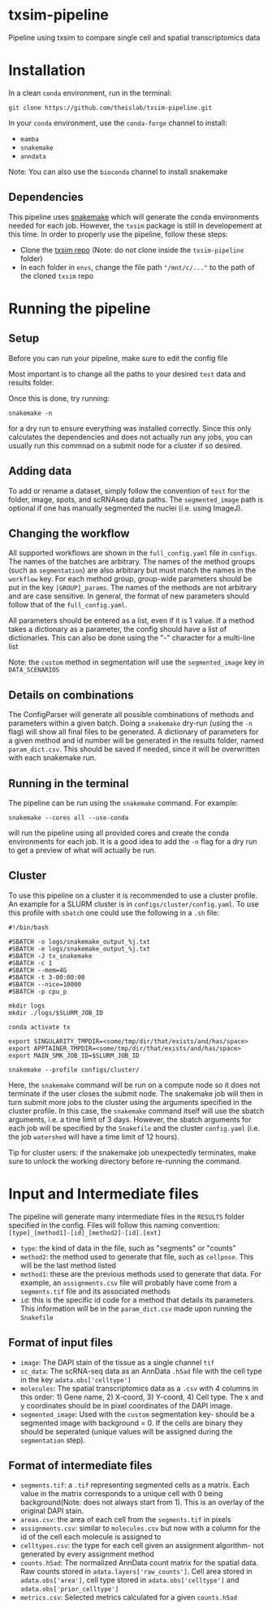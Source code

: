 # txsim-pipeline
Pipeline using txsim to compare single cell and spatial transcriptomics data


# Installation
In a clean `conda` environment, run in the terminal:

```git clone https://github.com/theislab/txsim-pipeline.git```

In your `conda` environment, use the `conda-forge` channel to install:

- `mamba`
- `snakemake`
- `anndata`

Note: You can also use the `bioconda` channel to install snakemake

## Dependencies

This pipeline uses [snakemake](https://snakemake.readthedocs.io/en/stable/index.html) which will generate the conda environments needed for each job. However, the `txsim` package is still in developement at this time. In order to properly use the pipeline, follow these steps:
- Clone the [txsim repo](https://github.com/theislab/txsim.git) (Note: do not clone inside the `txsim-pipeline` folder) 
- In each folder in `envs`, change the file path `"/mnt/c/..."` to the path of the cloned `txsim` repo


# Running the pipeline

## Setup
Before you can run your pipeline, make sure to edit the config file

Most important is to change all the paths to your desired `test` data and results folder.

Once this is done, try running:

```snakemake -n``` 

for a dry run to ensure everything was installed correctly. Since this only calculates the dependencies and does not actually run any jobs, you can usually run this commnad on a submit node for a cluster if so desired.

## Adding data
To add or rename a dataset, simply follow the convention of `test` for the folder, image, spots, and scRNAseq data paths. The `segmented_image` path is optional if one has manually segmented the nuclei (i.e. using ImageJ).

## Changing the workflow
All supported workflows are shown in the `full_config.yaml` file in `configs`. The names of the batches are arbitrary. The names of the method groups (such as `segmentation`) are also arbitrary but must match the names in the `workflow` key. For each method group, group-wide parameters should be put in the key `[GROUP]_params`. The names of the methods are not arbitrary and are case sensitive. In general, the format of new parameters should follow that of the `full_config.yaml`.

All parameters should be entered as a list, even if it is 1 value. If a method takes a dictionary as a parameter, the config should have a list of dictionaries. This can also be done using the "-" character for a multi-line list

Note: the `custom` method in segmentation will use the `segmented_image` key in `DATA_SCENARIOS`

## Details on combinations

The ConfigParser will generate all possible combinations of methods and parameters within a given batch. Doing a `snakemake` dry-run (using the `-n` flag) will show all final files to be generated. A dictionary of parameters for a given method and id number will be generated in the results folder, named `param_dict.csv`. This should be saved  if needed, since it will be overwritten with each snakemake run.

## Running in the terminal
The pipeline can be run using the `snakemake` command. For example:

```snakemake --cores all --use-conda```

will run the pipeline using all provided cores and create the conda environments for each job. It is a good idea to add the `-n` flag for a dry run to get a preview of what will actually be run.

## Cluster
To use this pipeline on a cluster it is recommended to use a cluster profile. An example for a SLURM cluster is in `configs/cluster/config.yaml`. To use this profile with `sbatch` one could use the following in a `.sh` file: 

```
#!/bin/bash

#SBATCH -o logs/snakemake_output_%j.txt
#SBATCH -e logs/snakemake_output_%j.txt
#SBATCH -J tx_snakemake
#SBATCH -c 1
#SBATCH --mem=4G
#SBATCH -t 3-00:00:00
#SBATCH --nice=10000
#SBATCH -p cpu_p

mkdir logs
mkdir ./logs/$SLURM_JOB_ID

conda activate tx

export SINGULARITY_TMPDIR=<some/tmp/dir/that/exists/and/has/space>
export APPTAINER_TMPDIR=<some/tmp/dir/that/exists/and/has/space>
export MAIN_SMK_JOB_ID=$SLURM_JOB_ID

snakemake --profile configs/cluster/
```

Here, the `snakemake` command will be run on a compute node so it does not terminate if the user closes the submit node. The snakemake job will then in turn submit more jobs to the cluster using the arguments specified in the cluster profile. In this case, the `snakemake` command itself will use the sbatch arguments, i.e. a time limit of 3 days. However, the sbatch arguments for each job will be specified by the `Snakefile` and the cluster `config.yaml` (i.e. the job `watershed` will have a time limit of 12 hours). 

Tip for cluster users: if the snakemake job unexpectedly terminates, make sure to unlock the working directory before re-running the command.

# Input and Intermediate files

The pipeline will generate many intermediate files in the `RESULTS` folder specified in the config. Files will follow this naming convention:
`[type]_[method1]-[id]_[method2]-[id].[ext]`

- `type`: the kind of data in the file, such as "segments" or "counts"
- `method2`: the method used to generate that file, such as `cellpose`. This will be the last method listed
- `method1`: these are the previous methods used to generate that data. For example, an `assignments.csv` file will probably have come from a `segments.tif` file and its associated methods
- `id`: this is the specific id code for a method that details its parameters. This information will be in the `param_dict.csv` made upon running the `Snakefile`

## Format of input files

- `image`: The DAPI stain of the tissue as a single channel `tif`
- `sc_data`: The scRNA-seq data as an AnnData `.h5ad` file with the cell type in the key `adata.obs['celltype']`
- `molecules`: The spatial transcriptomics data as a `.csv` with 4 columns in this order: 1) Gene name, 2) X-coord, 3) Y-coord, 4) Cell type. The x and y coordinates should be in pixel coordinates of the DAPI image.
- `segmented_image`: Used with the `custom` segmentation key- should be a segmented image with background = 0. If the cells are binary they should be seperated (unique values will be assigned during the `segmentation` step).

## Format of intermediate files

- `segments.tif`: a `.tif` representing segmented cells as a matrix. Each value in the matrix corresponds to a unique cell with 0 being background(Note: does not always start from 1). This is an overlay of the original DAPI stain.
- `areas.csv`: the area of each cell from the `segments.tif` in pixels
- `assignments.csv`: similar to `molecules.csv` but now with a column for the id of the cell each molecule is assigned to
- `celltypes.csv`: the type for each cell given an assignment algorithm- not generated by every assignment method
- `counts.h5ad`: The normalized AnnData count matrix for the spatial data. Raw counts stored in `adata.layers['raw_counts']`. Cell area stored in `adata.obs['area']`, cell type stored in `adata.obs['celltype']` and `adata.obs['prior_celltype']`
- `metrics.csv`: Selected metrics calculated for a given `counts.h5ad`
